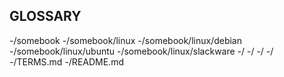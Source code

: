 ## GLOSSARY



-/somebook
-/somebook/linux
-/somebook/linux/debian
-/somebook/linux/ubuntu
-/somebook/linux/slackware
-/
-/
-/
-/
-/TERMS.md
-/README.md
